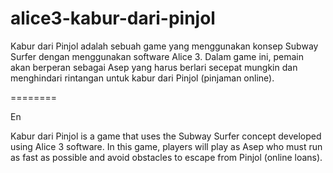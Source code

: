 # alice3-kabur-dari-pinjol
Kabur dari Pinjol adalah sebuah game yang menggunakan konsep Subway Surfer dengan menggunakan software Alice 3. Dalam game ini, pemain akan berperan sebagai Asep yang harus berlari secepat mungkin dan menghindari rintangan untuk kabur dari Pinjol (pinjaman online).

========

En

Kabur dari Pinjol is a game that uses the Subway Surfer concept developed using Alice 3 software. In this game, players will play as Asep who must run as fast as possible and avoid obstacles to escape from Pinjol (online loans).
